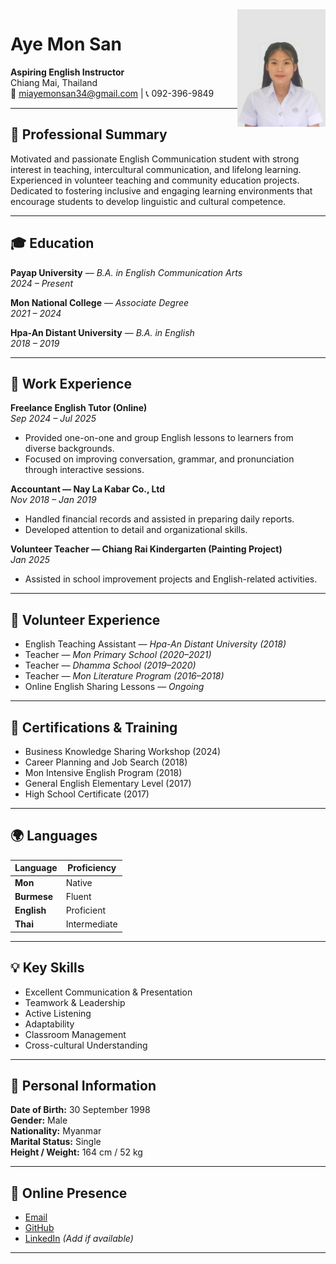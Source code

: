 <img src="amscvphoto.jpg" alt="Aye Mon San Photo" align="right" width="28%"/>

# **Aye Mon San**
**Aspiring English Instructor**  
Chiang Mai, Thailand  
📧 [miayemonsan34@gmail.com](mailto:miayemonsan34@gmail.com) | 📞 092-396-9849  

---

## 🧭 **Professional Summary**
Motivated and passionate English Communication student with strong interest in teaching, intercultural communication, and lifelong learning. Experienced in volunteer teaching and community education projects. Dedicated to fostering inclusive and engaging learning environments that encourage students to develop linguistic and cultural competence.

---

## 🎓 **Education**
**Payap University** — *B.A. in English Communication Arts*  
_2024 – Present_  

**Mon National College** — *Associate Degree*  
_2021 – 2024_  

**Hpa-An Distant University** — *B.A. in English*  
_2018 – 2019_  

---

## 💼 **Work Experience**
**Freelance English Tutor (Online)**  
_Sep 2024 – Jul 2025_  
- Provided one-on-one and group English lessons to learners from diverse backgrounds.  
- Focused on improving conversation, grammar, and pronunciation through interactive sessions.  

**Accountant — Nay La Kabar Co., Ltd**  
_Nov 2018 – Jan 2019_  
- Handled financial records and assisted in preparing daily reports.  
- Developed attention to detail and organizational skills.  

**Volunteer Teacher — Chiang Rai Kindergarten (Painting Project)**  
_Jan 2025_  
- Assisted in school improvement projects and English-related activities.  

---

## 🌱 **Volunteer Experience**
- English Teaching Assistant — *Hpa-An Distant University (2018)*  
- Teacher — *Mon Primary School (2020–2021)*  
- Teacher — *Dhamma School (2019–2020)*  
- Teacher — *Mon Literature Program (2016–2018)*  
- Online English Sharing Lessons — *Ongoing*  

---

## 🏅 **Certifications & Training**
- Business Knowledge Sharing Workshop (2024)  
- Career Planning and Job Search (2018)  
- Mon Intensive English Program (2018)  
- General English Elementary Level (2017)  
- High School Certificate (2017)  

---

## 🌍 **Languages**
| Language | Proficiency |
|-----------|--------------|
| **Mon** | Native |
| **Burmese** | Fluent |
| **English** | Proficient |
| **Thai** | Intermediate |

---

## 💡 **Key Skills**
- Excellent Communication & Presentation  
- Teamwork & Leadership  
- Active Listening  
- Adaptability  
- Classroom Management  
- Cross-cultural Understanding  

---

## 👤 **Personal Information**
**Date of Birth:** 30 September 1998  
**Gender:** Male  
**Nationality:** Myanmar  
**Marital Status:** Single  
**Height / Weight:** 164 cm / 52 kg  

---

## 🔗 **Online Presence**
- [Email](mailto:miayemonsan34@gmail.com)  
- [GitHub](https://github.com/yourusername)  
- [LinkedIn](#) _(Add if available)_  

---

